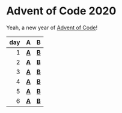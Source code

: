 # Advent of Code 2020

Yeah, a new year of [Advent of Code](https://adventofcode.com/2020/)!

| day | A | B |
|--:|---|---|
| 1 | [**A**](01A/main.go) | [**B**](01B/main.go) |
| 2 | [**A**](02A/main.go) | [**B**](02B/main.go) |
| 3 | [**A**](03A/main.go) | [**B**](03B/main.go) |
| 4 | [**A**](04A/main.go) | [**B**](04B/main.go) |
| 5 | [**A**](05A/main.go) | [**B**](05B/main.go) |
| 6 | [**A**](06A/main.go) | [**B**](06B/main.go) |
